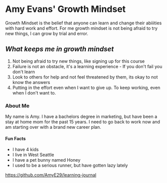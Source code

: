 # Amy Evans' Growth Mindset

Growth Mindset is the belief that anyone can learn and change their abiiities with hard work and effort.
For me growth mindset is not being afraid to try new things, I can grow by trial and error.

## ***What keeps me in growth mindset***
1. Not being afraid to try new things, like signing up for this course
2. Failure is not an obstacle, it's a learning experience - If you don't fail you don't learn 
3. Look to others for help and not feel threatened by them, its okay to not know the answers
4. Putting in the effort even when I want to give up. To keep working, even when I don't want to.

### About Me

My name is Amy.  I have a bachelors degree in marketing, but have been a stay at home mom for the past 15 years.  I need to go back to work now and am starting over with a brand new career plan. 

#### Fun Facts
- I have 4 kids
- I live in West Seattle
- I have a pet bunny named Honey
- I used to be a serious runner, but have gotten lazy lately

https://github.com/AmyE29/learning-journal
